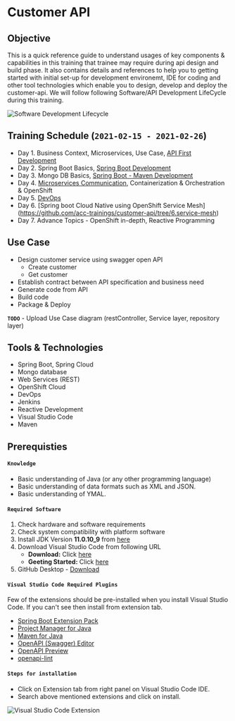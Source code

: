 # Customer API

## Objective
This is a quick reference guide to understand usages of key components & capabilities in this training that trainee may require during api design and build phase. It also contains details and references to help you to getting started with initial set-up for development environemt, IDE for coding and other tool technologies which enable you to design, develop and deploy the customer-api. We will follow following Software/API Development LifeCycle during this training.

![Software Development Lifecycle](https://github.com/acc-trainings/customer-api/blob/main/img/sdlc.png?raw=true)


## Training Schedule (**`2021-02-15 - 2021-02-26`**)
* Day 1. Business Context, Microservices, Use Case, [API First Development](https://github.com/acc-trainings/customer-api/tree/1.api-first-development)
* Day 2. Spring Boot Basics, [Spring Boot Development](https://github.com/acc-trainings/customer-api/tree/2.spring-api-development)
* Day 3. Mongo DB Basics, [Spring Boot - Maven Development](https://github.com/acc-trainings/customer-api/tree/2.spring-api-development)
* Day 4. [Microservices Communication](https://github.com/acc-trainings/customer-api/tree/4.microservices-communication), Containerization & Orchestration & OpenShift 
* Day 5. [DevOps](https://github.com/acc-trainings/customer-api/tree/5.DevOps-CICD)
* Day 6. [Spring boot Cloud Native using OpenShift Service Mesh] (https://github.com/acc-trainings/customer-api/tree/6.service-mesh)
* Day 7. Advance Topics - OpenShift in-depth, Reactive Programming

## Use Case
* Design customer service using swagger open API
   * Create customer
   * Get customer
* Establish contract between API specification and business need
* Generate code from API
* Build code
* Package & Deploy

**`TODO`** - Upload Use Case diagram (restController, Service layer, repository layer)

## Tools & Technologies
* Spring Boot, Spring Cloud
* Mongo database
* Web Services (REST)
* OpenShift Cloud
* DevOps
* Jenkins
* Reactive Development
* Visual Studio Code
* Maven

## Prerequisties

#### **`Knowledge`**
* Basic understanding of Java (or any other programming language)
* Basic understanding of data formats such as XML and JSON.
* Basic understanding of YMAL.

#### **`Required Software`**
1.	Check hardware and software requirements
2.	Check system compatibility with platform software
3. Install JDK Version **11.0.10_9** from [here](https://github.com/AdoptOpenJDK/openjdk11-binaries/releases/download/jdk-11.0.10+9/OpenJDK11U-jdk_x64_mac_hotspot_11.0.10_9.pkg)
4.	Download Visual Studio Code from following URL
    * **Download:** Click [here](https://code.visualstudio.com/Download) 
    * **Geeting Started:** Click [here](https://code.visualstudio.com/docs/java/java-spring-boot)
5. GitHub Desktop - [Download](https://desktop.github.com/)    
    
#### **`Visual Studio Code Required Plugins`**
Few of the extensions should be pre-installed when you install Visual Studio Code. If you can't see then install from extension tab.
* [Spring Boot Extension Pack](https://marketplace.visualstudio.com/items?itemName=Pivotal.vscode-boot-dev-pack)
* [Project Manager for Java](https://marketplace.visualstudio.com/items?itemName=vscjava.vscode-java-dependency)
* [Maven for Java](https://marketplace.visualstudio.com/items?itemName=vscjava.vscode-maven)
* [OpenAPI (Swagger) Editor](https://marketplace.visualstudio.com/items?itemName=42Crunch.vscode-openapi)
* [OpenAPI Preview](https://marketplace.visualstudio.com/items?itemName=zoellner.openapi-preview)
* [openapi-lint](https://marketplace.visualstudio.com/items?itemName=mermade.openapi-lint)

#### **`Steps for installation`**
* Click on Extension tab from right panel on Visual Studio Code IDE.
* Search above mentioned extensions and click on install.

![Visual Studio Code Extension](https://github.com/acc-trainings/customer-api/blob/main/img/vscode_extension.png?raw=true)

